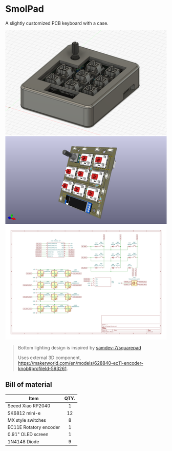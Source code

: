 # SmolPad

A slightly customized PCB keyboard with a case. 

![SmolPad Cad](assets/smolpad-cad.png)
![SmolPad PCB](assets/smolpad-pcb.png)
![SmolPad Schematic](assets/smolpad-sch.jpg)

> Bottom lighting design is inspired by [samdev-7/squarepad](https://github.com/samdev-7/squarepad)
>
> Uses external 3D component, https://makerworld.com/en/models/628840-ec11-encoder-knob#profileId-593261.

## Bill of material

| Item                   | QTY. |
|------------------------|:----:|
| Seeed Xiao RP2040      | 1    |
| SK6812 mini-e          | 12   |
| MX style switches      | 8    |
| EC11E Rotatory encoder | 1    |
| 0.91" OLED screen      | 1    |
| 1N4148 Diode           | 9    |
